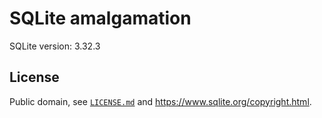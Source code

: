 # SQLite amalgamation

SQLite version: 3.32.3

## License

Public domain, see [`LICENSE.md`](./LICENSE.md) and <https://www.sqlite.org/copyright.html>.

